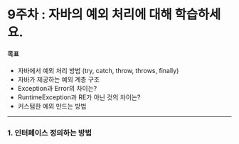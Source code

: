 # 9주차 : 자바의 예외 처리에 대해 학습하세요.

#### 목표

- 자바에서 예외 처리 방법 (try, catch, throw, throws, finally)
- 자바가 제공하는 예외 계층 구조
- Exception과 Error의 차이는?
- RuntimeException과 RE가 아닌 것의 차이는?
- 커스텀한 예외 만드는 방법

------------
### 1. 인터페이스 정의하는 방법
